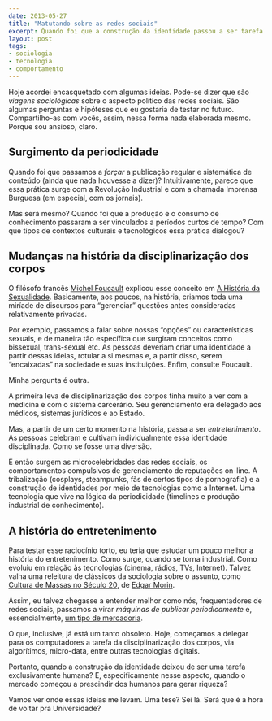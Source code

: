 ```yaml
---
date: 2013-05-27
title: "Matutando sobre as redes sociais"
excerpt: Quando foi que a construção da identidade passou a ser tarefa para máquinas?
layout: post
tags: 
- sociologia
- tecnologia
- comportamento
---
```


Hoje acordei encasquetado com algumas ideias. Pode-se dizer que são *viagens sociológicas* sobre o aspecto político das redes sociais. São algumas perguntas e hipóteses que eu gostaria de testar no futuro. Compartilho-as com vocês, assim, nessa forma nada elaborada mesmo. Porque sou ansioso, claro.<!--more-->

## Surgimento da periodicidade

Quando foi que passamos a *forçar* a publicação regular e sistemática de conteúdo (ainda que nada houvesse a dizer)? Intuitivamente, parece que essa prática surge com a Revolução Industrial e com a chamada Imprensa Burguesa (em especial, com os jornais).

Mas será mesmo? Quando foi que a produção e o consumo de conhecimento passaram a ser vinculados a períodos curtos de tempo? Com que tipos de contextos culturais e tecnológicos essa prática dialogou?

## Mudanças na história da disciplinarização dos corpos

O filósofo francês [Michel Foucault](https://en.wikipedia.org/wiki/Michel_Foucault) explicou esse conceito em [A História da Sexualidade](https://pt.wikipedia.org/wiki/Hist%C3%B3ria_da_Sexualidade). Basicamente, aos poucos, na história, criamos toda uma miríade de discursos para “gerenciar” questões antes consideradas relativamente privadas.

Por exemplo, passamos a falar sobre nossas “opções” ou características sexuais, e de maneira tão específica que surgiram conceitos como bissexual, trans-sexual etc. As pessoas deveriam criar uma identidade a partir dessas ideias, rotular a si mesmas e, a partir disso, serem “encaixadas” na sociedade e suas instituições. Enfim, consulte Foucault.

Minha pergunta é outra.

A primeira leva de disciplinarização dos corpos tinha muito a ver com a medicina e com o sistema carcerário. Seu gerenciamento era delegado aos médicos, sistemas jurídicos e ao Estado.

Mas, a partir de um certo momento na história, passa a ser *entretenimento*. As pessoas celebram e cultivam individualmente essa identidade disciplinada. Como se fosse uma diversão.

E então surgem as microcelebridades das redes sociais, os comportamentos compulsivos de gerenciamento de reputações on-line. A tribalização (cosplays, steampunks, fãs de certos tipos de pornografia) e a construção de identidades por meio de tecnologias como a Internet. Uma tecnologia que vive na lógica da periodicidade (timelines e produção industrial de conhecimento).

## A história do entretenimento

Para testar esse raciocínio torto, eu teria que estudar um pouco melhor a história do entretenimento. Como surge, quando se torna industrial. Como evoluiu em relação às tecnologias (cinema, rádios, TVs, Internet). Talvez valha uma releitura de clássicos da sociologia sobre o assunto, como [Cultura de Massas no Século 20](http://www.livrariasaraiva.com.br/produto/3452486/cultura-de-massas-no-seculo-xx-vol-1-neurose), de [Edgar Morin](https://en.wikipedia.org/wiki/Edgar_Morin).

Assim, eu talvez chegasse a entender melhor como nós, frequentadores de redes sociais, passamos a virar *máquinas de publicar periodicamente* e, essencialmente, [um tipo de mercadoria](http://caosordenado.com/consumindo-a-si-mesmo/).

O que, inclusive, já está um tanto obsoleto. Hoje, começamos a delegar para os computadores a tarefa da disciplinarização dos corpos, via algorítimos, micro-data, entre outras tecnologias digitais.

Portanto, quando a construção da identidade deixou de ser uma tarefa exclusivamente humana? E, especificamente nesse aspecto, quando o mercado começou a prescindir dos humanos para gerar riqueza?

Vamos ver onde essas ideias me levam. Uma tese? Sei lá. Será que é a hora de voltar pra Universidade?